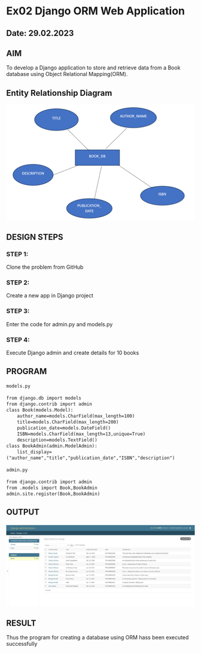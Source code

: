 # Ex02 Django ORM Web Application
## Date: 29.02.2023

## AIM
To develop a Django application to store and retrieve data from a Book database using Object Relational Mapping(ORM).

## Entity Relationship Diagram

![alt text](s1.png)


## DESIGN STEPS

### STEP 1:
Clone the problem from GitHub

### STEP 2:
Create a new app in Django project

### STEP 3:
Enter the code for admin.py and models.py

### STEP 4:
Execute Django admin and create details for 10 books

## PROGRAM

```
models.py

from django.db import models
from django.contrib import admin
class Book(models.Model):
    author_name=models.CharField(max_length=100)
    title=models.CharField(max_length=200)
    publication_date=models.DateField()
    ISBN=models.CharField(max_length=13,unique=True)
    description=models.TextField()
class BookAdmin(admin.ModelAdmin):
    list_display=("author_name","title","publication_date","ISBN","description")

admin.py

from django.contrib import admin
from .models import Book,BookAdmin
admin.site.register(Book,BookAdmin)
```

## OUTPUT

![alt text](s4.png)

## RESULT
Thus the program for creating a database using ORM hass been executed successfully
